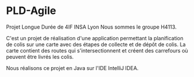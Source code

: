 # PLD-Agile
Projet Longue Durée de 4IF INSA Lyon
Nous sommes le groupe H4113.

C'est un projet de réalisation d'une application permettant la planification de colis sur une carte avec des étapes de collecte et de dépôt de colis. La carte contient des routes qui s'intersectionnent et créent des carrefours où peuvent être livrés les colis. 

Nous réalisons ce projet en Java sur l'IDE IntelliJ IDEA. 
